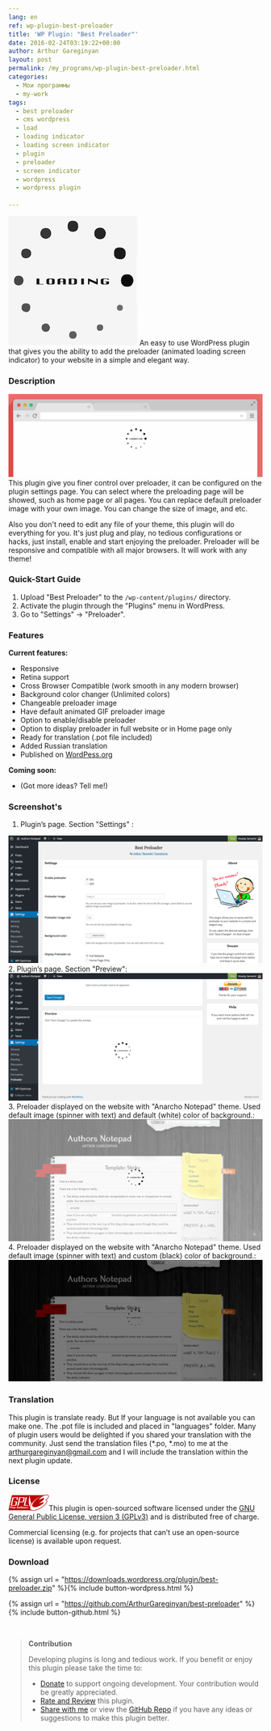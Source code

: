 ```yaml
---
lang: en
ref: wp-plugin-best-preloader
title: 'WP Plugin: "Best Preloader"'
date: 2016-02-24T03:19:22+00:00
author: Arthur Gareginyan
layout: post
permalink: /my_programs/wp-plugin-best-preloader.html
categories:
  - Мои программы
  - my-work
tags:
  - best preloader
  - cms wordpress
  - load
  - loading indicator
  - loading screen indicator
  - plugin
  - preloader
  - screen indicator
  - wordpress
  - wordpress plugin

---
```


![thumb](/images/best-preloader/icon.png)
An easy to use WordPress plugin that gives you the ability to add the preloader (animated loading screen indicator) to your website in a simple and elegant way.


### Description

<img src="/images/best-preloader/banner.png" alt="WP Plugin &quot;Best Preloader&quot;" />
This plugin give you finer control over preloader, it can be configured on the plugin settings page. You can select where the preloading page will be showed, such as home page or all pages. You can replace default preloader image with your own image. You can change the size of image, and etc. 

Also you don't need to edit any file of your theme, this plugin will do everything for you. It's just plug and play, no tedious configurations or hacks, just install, enable and start enjoying the preloader. Preloader will be responsive and compatible with all major browsers. It will work with any theme!


### Quick-Start Guide

1. Upload "Best Preloader" to the `/wp-content/plugins/` directory.
2. Activate the plugin through the "Plugins" menu in WordPress.
3. Go to "Settings" -> "Preloader".


### Features

**Current features:**

* Responsive
* Retina support
* Cross Browser Compatible (work smooth in any modern browser)
* Background color changer (Unlimited colors)
* Changeable preloader image
* Have default animated GIF preloader image
* Option to enable/disable preloader
* Option to display preloader in full website or in Home page only
* Ready for translation (.pot file included)
* Added Russian translation
* Published on [WordPess.org](http://wordpess.org/)


**Coming soon:**

* (Got more ideas? Tell me!)


### Screenshot's

1. Plugin’s page. Section "Settings" :
<img src="/images/best-preloader/screenshot-1.png" alt="WP plugin &quot;Best Preloader&quot; by Arthur Gareginyan" />
2. Plugin’s page. Section "Preview":
<img src="/images/best-preloader/screenshot-2.png" alt="WP plugin &quot;Best Preloader&quot; by Arthur Gareginyan" />
3. Preloader displayed on the website with "Anarcho Notepad" theme. Used default image (spinner with text) and default (white) color of background.:
<img src="/images/best-preloader/screenshot-3.png" alt="WP plugin &quot;Best Preloader&quot; by Arthur Gareginyan" />
4. Preloader displayed on the website with "Anarcho Notepad" theme. Used default image (spinner with text) and custom (black) color of background.:
<img src="/images/best-preloader/screenshot-4.png" alt="WP plugin &quot;Best Preloader&quot; by Arthur Gareginyan" />


### Translation

This plugin is translate ready. But If your language is not available you can make one. The .pot file is included and placed in "languages" folder. Many of plugin users would be delighted if you shared your translation with the community. Just send the translation files (*.po, *.mo) to me at the arthurgareginyan@gmail.com and I will include the translation within the next plugin update.


### License

<img src="/images/gplv3.png" alt="gplv3" width="80" class="alignleft" />This plugin is open-sourced software licensed under the <a href="http://www.gnu.org/licenses/gpl-3.0.html" title="GPLv3" target="_blank">GNU General Public License, version 3 (GPLv3)</a> and is distributed free of charge.

Commercial licensing (e.g. for projects that can’t use an open-source license) is available upon request.


### Download

{% assign url = "https://downloads.wordpress.org/plugin/best-preloader.zip" %}{% include button-wordpress.html %}

{% assign url = "https://github.com/ArthurGareginyan/best-preloader" %}{% include button-github.html %}


<br>

>**Contribution**
>
>Developing plugins is long and tedious work. If you benefit or enjoy this plugin please take the time to:
>
>* [Donate](http://www.arthurgareginyan.com/donate.html) to support ongoing development. Your contribution would be greatly appreciated.
>* [Rate and Review](https://wordpress.org/support/view/plugin-reviews/best-preloader?rate=5#postform) this plugin.
>* [Share with me](mailto:arthurgareginyan@gmail.com) or view the [GitHub Repo](https://github.com/ArthurGareginyan/best-preloader) if you have any ideas or suggestions to make this plugin better.